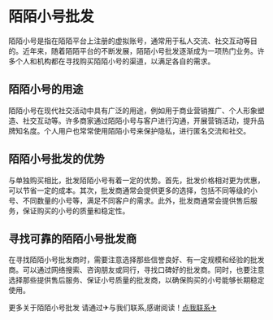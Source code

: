 # 陌陌小号批发

陌陌小号是指在陌陌平台上注册的虚拟账号，通常用于私人交流、社交互动等目的。近年来，随着陌陌平台的不断发展，陌陌小号批发逐渐成为一项热门业务。许多个人和机构都在寻找购买陌陌小号的渠道，以满足各自的需求。

## 陌陌小号的用途

陌陌小号在现代社交活动中具有广泛的用途，例如用于商业营销推广、个人形象塑造、社交互动等。许多商家通过陌陌小号与客户进行沟通，开展营销活动，提升品牌知名度。个人用户也常常使用陌陌小号来保护隐私，进行匿名交流和社交。

## 陌陌小号批发的优势

与单独购买相比，批发陌陌小号有着一定的优势。首先，批发价格相对更为优惠，可以节省一定的成本。其次，批发商通常会提供更多的选择，包括不同等级的小号、不同数量的小号等，满足不同客户的需求。此外，批发商通常会提供售后服务，保证购买的小号的质量和稳定性。

## 寻找可靠的陌陌小号批发商

在寻找陌陌小号批发商时，需要注意选择那些信誉良好、有一定规模和经验的批发商。可以通过网络搜索、咨询朋友或同行，寻找口碑好的批发商。同时，也要注意选择那些提供售后服务、保证小号质量的批发商，以确保购买的小号能够长期稳定使用。

更多关于陌陌小号批发 请通过✈与我们联系,感谢阅读！[点我联系✈](https://www.G208.com)
